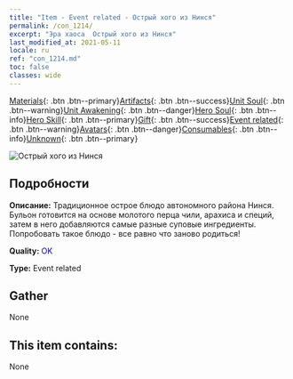```yaml
---
title: "Item - Event related - Острый хого из Нинся"
permalink: /con_1214/
excerpt: "Эра хаоса  Острый хого из Нинся"
last_modified_at: 2021-05-11
locale: ru
ref: "con_1214.md"
toc: false
classes: wide
---
```

 [Materials](/ItemsRU/){: .btn .btn--primary}[Artifacts](/ItemsRU/Artifacts/){: .btn .btn--success}[Unit Soul](/ItemsRU/UnitSoul/){: .btn .btn--warning}[Unit Awakening](/ItemsRU/UnitAwakening/){: .btn .btn--danger}[Hero Soul](/ItemsRU/HeroSoul/){: .btn .btn--info}[Hero Skill](/ItemsRU/HeroSkill/){: .btn .btn--primary}[Gift](/ItemsRU/Gift/){: .btn .btn--success}[Event related](/ItemsRU/Events/){: .btn .btn--warning}[Avatars](/ItemsRU/Avatars/){: .btn .btn--danger}[Consumables](/ItemsRU/Consumables/){: .btn .btn--info}[Unknown](/ItemsRU/Unknown/){: .btn .btn--primary}

 ![Острый хого из Нинся](/images/t/i_81522221.png)

## Подробности
 **Описание:** Традиционное острое блюдо автономного района Нинся. Бульон готовится на основе молотого перца чили, арахиса и специй, затем в него добавляются самые разные суповые ингредиенты. Попробовать такое блюдо - все равно что заново родиться!

 **Quality:** <span style="color: #0000CD">OK</span>

 **Type:** Event related

## Gather

  None

## This item contains:

  None

